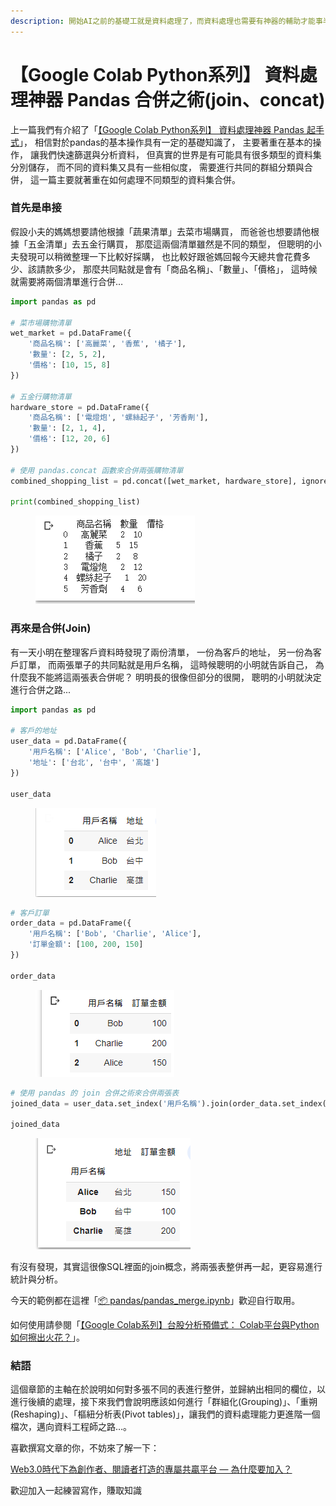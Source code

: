 ```yaml
---
description: 開始AI之前的基礎工就是資料處理了，而資料處理也需要有神器的輔助才能事半功倍，Pandas正是我們的神兵利器...
---
```


# 【Google Colab Python系列】 資料處理神器 Pandas 合併之術(join、concat)

上一篇我們有介紹了「[【Google Colab Python系列】 資料處理神器 Pandas 起手式](https://www.potatomedia.co/s/pYiFElO)」， 相信對於pandas的基本操作具有一定的基礎知識了， 主要著重在基本的操作， 讓我們快速篩選與分析資料， 但真實的世界是有可能具有很多類型的資料集分別儲存， 而不同的資料集又具有一些相似度， 需要進行共同的群組分類與合併， 這一篇主要就著重在如何處理不同類型的資料集合併。

### 首先是串接

假設小夫的媽媽想要請他根據「蔬果清單」去菜市場購買， 而爸爸也想要請他根據「五金清單」去五金行購買， 那麼這兩個清單雖然是不同的類型， 但聰明的小夫發現可以稍微整理一下比較好採購， 也比較好跟爸媽回報今天總共會花費多少、該請款多少， 那麼共同點就是會有「商品名稱」、「數量」、「價格」， 這時候就需要將兩個清單進行合併…

```python
import pandas as pd

# 菜市場購物清單
wet_market = pd.DataFrame({
    '商品名稱': ['高麗菜', '香蕉', '橘子'],
    '數量': [2, 5, 2],
    '價格': [10, 15, 8]
})

# 五金行購物清單
hardware_store = pd.DataFrame({
    '商品名稱': ['電燈炮', '螺絲起子', '芳香劑'],
    '數量': [2, 1, 4],
    '價格': [12, 20, 6]
})

# 使用 pandas.concat 函數來合併兩張購物清單
combined_shopping_list = pd.concat([wet_market, hardware_store], ignore_index=True)

print(combined_shopping_list)
```

<figure><img src="../.gitbook/assets/串接.png" alt=""><figcaption></figcaption></figure>

### 再來是合併(Join)

有一天小明在整理客戶資料時發現了兩份清單， 一份為客戶的地址， 另一份為客戶訂單， 而兩張單子的共同點就是用戶名稱， 這時候聰明的小明就告訴自己， 為什麼我不能將這兩張表合併呢？ 明明長的很像但卻分的很開， 聰明的小明就決定進行合併之路...

```python
import pandas as pd

# 客戶的地址
user_data = pd.DataFrame({
    '用戶名稱': ['Alice', 'Bob', 'Charlie'],
    '地址': ['台北', '台中', '高雄']
})

user_data
```



<figure><img src="../.gitbook/assets/客戶的地址.png" alt=""><figcaption></figcaption></figure>

```python
# 客戶訂單
order_data = pd.DataFrame({
    '用戶名稱': ['Bob', 'Charlie', 'Alice'],
    '訂單金額': [100, 200, 150]
})

order_data
```

<figure><img src="../.gitbook/assets/客戶的訂單.png" alt=""><figcaption></figcaption></figure>

```python
# 使用 pandas 的 join 合併之術來合併兩張表
joined_data = user_data.set_index('用戶名稱').join(order_data.set_index('用戶名稱'))

joined_data
```



<figure><img src="../.gitbook/assets/合併.png" alt=""><figcaption></figcaption></figure>

有沒有發現，其實這很像SQL裡面的join概念，將兩張表整併再一起，更容易進行統計與分析。

今天的範例都在這裡「[📦 pandas/pandas\_merge.ipynb](https://github.com/weihanchen/google-colab-python-learn/blob/main/jupyter-examples/pandas/pandas\_merge.ipynb)」歡迎自行取用。

如何使用請參閱「[【Google Colab系列】台股分析預備式： Colab平台與Python如何擦出火花？](https://www.potatomedia.co/s/aNLHZe3S)」。

### 結語

這個章節的主軸在於說明如何對多張不同的表進行整併，並歸納出相同的欄位，以進行後續的處理，接下來我們會說明應該如何進行「群組化(Grouping)」、「重朔(Reshaping)」、「樞紐分析表(Pivot tables)」，讓我們的資料處理能力更進階一個檔次，邁向資料工程師之路…。

喜歡撰寫文章的你，不妨來了解一下：

[Web3.0時代下為創作者、閱讀者打造的專屬共贏平台 — 為什麼要加入？](https://www.potatomedia.co/s/2PmFxsq)

歡迎加入一起練習寫作，賺取知識
